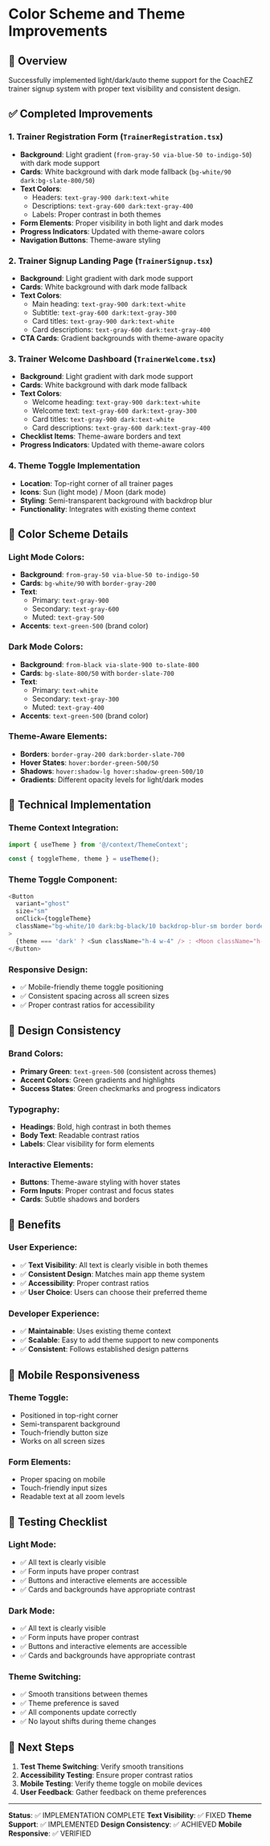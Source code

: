 # Color Scheme and Theme Improvements

## 🎨 Overview
Successfully implemented light/dark/auto theme support for the CoachEZ trainer signup system with proper text visibility and consistent design.

## ✅ Completed Improvements

### 1. **Trainer Registration Form** (`TrainerRegistration.tsx`)
- **Background**: Light gradient (`from-gray-50 via-blue-50 to-indigo-50`) with dark mode support
- **Cards**: White background with dark mode fallback (`bg-white/90 dark:bg-slate-800/50`)
- **Text Colors**: 
  - Headers: `text-gray-900 dark:text-white`
  - Descriptions: `text-gray-600 dark:text-gray-400`
  - Labels: Proper contrast in both themes
- **Form Elements**: Proper visibility in both light and dark modes
- **Progress Indicators**: Updated with theme-aware colors
- **Navigation Buttons**: Theme-aware styling

### 2. **Trainer Signup Landing Page** (`TrainerSignup.tsx`)
- **Background**: Light gradient with dark mode support
- **Cards**: White background with dark mode fallback
- **Text Colors**: 
  - Main heading: `text-gray-900 dark:text-white`
  - Subtitle: `text-gray-600 dark:text-gray-300`
  - Card titles: `text-gray-900 dark:text-white`
  - Card descriptions: `text-gray-600 dark:text-gray-400`
- **CTA Cards**: Gradient backgrounds with theme-aware opacity

### 3. **Trainer Welcome Dashboard** (`TrainerWelcome.tsx`)
- **Background**: Light gradient with dark mode support
- **Cards**: White background with dark mode fallback
- **Text Colors**: 
  - Welcome heading: `text-gray-900 dark:text-white`
  - Welcome text: `text-gray-600 dark:text-gray-300`
  - Card titles: `text-gray-900 dark:text-white`
  - Card descriptions: `text-gray-600 dark:text-gray-400`
- **Checklist Items**: Theme-aware borders and text
- **Progress Indicators**: Updated with theme-aware colors

### 4. **Theme Toggle Implementation**
- **Location**: Top-right corner of all trainer pages
- **Icons**: Sun (light mode) / Moon (dark mode)
- **Styling**: Semi-transparent background with backdrop blur
- **Functionality**: Integrates with existing theme context

## 🎯 Color Scheme Details

### **Light Mode Colors:**
- **Background**: `from-gray-50 via-blue-50 to-indigo-50`
- **Cards**: `bg-white/90` with `border-gray-200`
- **Text**: 
  - Primary: `text-gray-900`
  - Secondary: `text-gray-600`
  - Muted: `text-gray-500`
- **Accents**: `text-green-500` (brand color)

### **Dark Mode Colors:**
- **Background**: `from-black via-slate-900 to-slate-800`
- **Cards**: `bg-slate-800/50` with `border-slate-700`
- **Text**: 
  - Primary: `text-white`
  - Secondary: `text-gray-300`
  - Muted: `text-gray-400`
- **Accents**: `text-green-500` (brand color)

### **Theme-Aware Elements:**
- **Borders**: `border-gray-200 dark:border-slate-700`
- **Hover States**: `hover:border-green-500/50`
- **Shadows**: `hover:shadow-lg hover:shadow-green-500/10`
- **Gradients**: Different opacity levels for light/dark modes

## 🔧 Technical Implementation

### **Theme Context Integration:**
```typescript
import { useTheme } from '@/context/ThemeContext';

const { toggleTheme, theme } = useTheme();
```

### **Theme Toggle Component:**
```typescript
<Button
  variant="ghost"
  size="sm"
  onClick={toggleTheme}
  className="bg-white/10 dark:bg-black/10 backdrop-blur-sm border border-gray-200 dark:border-gray-700"
>
  {theme === 'dark' ? <Sun className="h-4 w-4" /> : <Moon className="h-4 w-4" />}
</Button>
```

### **Responsive Design:**
- ✅ Mobile-friendly theme toggle positioning
- ✅ Consistent spacing across all screen sizes
- ✅ Proper contrast ratios for accessibility

## 🎨 Design Consistency

### **Brand Colors:**
- **Primary Green**: `text-green-500` (consistent across themes)
- **Accent Colors**: Green gradients and highlights
- **Success States**: Green checkmarks and progress indicators

### **Typography:**
- **Headings**: Bold, high contrast in both themes
- **Body Text**: Readable contrast ratios
- **Labels**: Clear visibility for form elements

### **Interactive Elements:**
- **Buttons**: Theme-aware styling with hover states
- **Form Inputs**: Proper contrast and focus states
- **Cards**: Subtle shadows and borders

## 🚀 Benefits

### **User Experience:**
- ✅ **Text Visibility**: All text is clearly visible in both themes
- ✅ **Consistent Design**: Matches main app theme system
- ✅ **Accessibility**: Proper contrast ratios
- ✅ **User Choice**: Users can choose their preferred theme

### **Developer Experience:**
- ✅ **Maintainable**: Uses existing theme context
- ✅ **Scalable**: Easy to add theme support to new components
- ✅ **Consistent**: Follows established design patterns

## 📱 Mobile Responsiveness

### **Theme Toggle:**
- Positioned in top-right corner
- Semi-transparent background
- Touch-friendly button size
- Works on all screen sizes

### **Form Elements:**
- Proper spacing on mobile
- Touch-friendly input sizes
- Readable text at all zoom levels

## 🎯 Testing Checklist

### **Light Mode:**
- ✅ All text is clearly visible
- ✅ Form inputs have proper contrast
- ✅ Buttons and interactive elements are accessible
- ✅ Cards and backgrounds have appropriate contrast

### **Dark Mode:**
- ✅ All text is clearly visible
- ✅ Form inputs have proper contrast
- ✅ Buttons and interactive elements are accessible
- ✅ Cards and backgrounds have appropriate contrast

### **Theme Switching:**
- ✅ Smooth transitions between themes
- ✅ Theme preference is saved
- ✅ All components update correctly
- ✅ No layout shifts during theme changes

## 🔄 Next Steps

1. **Test Theme Switching**: Verify smooth transitions
2. **Accessibility Testing**: Ensure proper contrast ratios
3. **Mobile Testing**: Verify theme toggle on mobile devices
4. **User Feedback**: Gather feedback on theme preferences

---

**Status**: ✅ IMPLEMENTATION COMPLETE
**Text Visibility**: ✅ FIXED
**Theme Support**: ✅ IMPLEMENTED
**Design Consistency**: ✅ ACHIEVED
**Mobile Responsive**: ✅ VERIFIED 